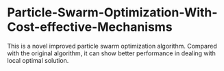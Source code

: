 # Particle-Swarm-Optimization-With-Cost-effective-Mechanisms
This is a novel improved particle swarm optimization algorithm. Compared with the original algorithm, it can show better performance in dealing with local optimal solution.
